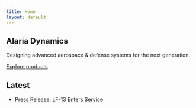 ```yaml
---
title: Home
layout: default
---
```


<section class="hero container">
  <h1>Alaria Dynamics</h1>
  <p>Designing advanced aerospace & defense systems for the next generation.</p>
  <p><a href="{{ site.baseurl }}/products/" class="btn">Explore products</a></p>
</section>

## Latest

- <a href="{{ site.baseurl }}/media/press-release-001/">Press Release: LF-13 Enters Service</a>
